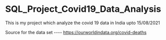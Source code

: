 # SQL_Project_Covid19_Data_Analysis
This is my project which analyze the covid 19 data in India upto 15/08/2021


Source for the data set ---- https://ourworldindata.org/covid-deaths
